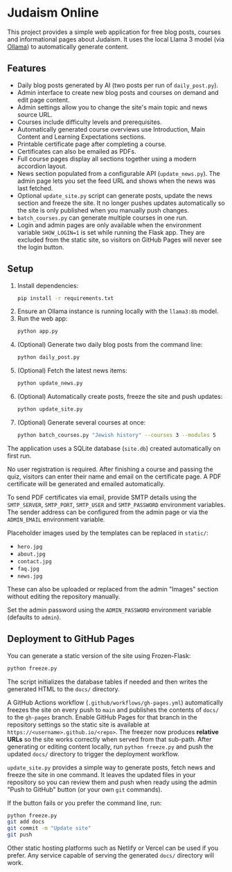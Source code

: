 # Judaism Online

This project provides a simple web application for free blog posts, courses and informational pages about Judaism.
It uses the local Llama 3 model (via [Ollama](https://github.com/ollama/ollama)) to automatically generate content.

## Features

- Daily blog posts generated by AI (two posts per run of `daily_post.py`).
- Admin interface to create new blog posts and courses on demand and edit page content.
- Admin settings allow you to change the site's main topic and news source URL.
- Courses include difficulty levels and prerequisites.
- Automatically generated course overviews use Introduction, Main Content and
  Learning Expectations sections.
- Printable certificate page after completing a course.
- Certificates can also be emailed as PDFs.
- Full course pages display all sections together using a modern accordion layout.
- News section populated from a configurable API (`update_news.py`).
  The admin page lets you set the feed URL and shows when the news was last fetched.
- Optional `update_site.py` script can generate posts, update the news section
  and freeze the site. It no longer pushes updates automatically so the site is
  only published when you manually push changes.
- `batch_courses.py` can generate multiple courses in one run.
- Login and admin pages are only available when the environment variable
  `SHOW_LOGIN=1` is set while running the Flask app. They are excluded from the
  static site, so visitors on GitHub Pages will never see the login button.

## Setup

1. Install dependencies:
   ```bash
   pip install -r requirements.txt
   ```
2. Ensure an Ollama instance is running locally with the `llama3:8b` model.
3. Run the web app:
   ```bash
   python app.py
   ```
4. (Optional) Generate two daily blog posts from the command line:
   ```bash
   python daily_post.py
   ```
5. (Optional) Fetch the latest news items:
   ```bash
   python update_news.py
   ```
6. (Optional) Automatically create posts, freeze the site and push updates:
   ```bash
   python update_site.py
   ```
7. (Optional) Generate several courses at once:
   ```bash
   python batch_courses.py "Jewish history" --courses 3 --modules 5
   ```

The application uses a SQLite database (`site.db`) created automatically on first run.

No user registration is required. After finishing a course and passing the quiz,
visitors can enter their name and email on the certificate page. A PDF certificate
will be generated and emailed automatically.

To send PDF certificates via email, provide SMTP details using the `SMTP_SERVER`,
`SMTP_PORT`, `SMTP_USER` and `SMTP_PASSWORD` environment variables. The sender
address can be configured from the admin page or via the `ADMIN_EMAIL`
environment variable.

Placeholder images used by the templates can be replaced in `static/`:

- `hero.jpg`
- `about.jpg`
- `contact.jpg`
- `faq.jpg`
- `news.jpg`

These can also be uploaded or replaced from the admin "Images" section
without editing the repository manually.

Set the admin password using the `ADMIN_PASSWORD` environment variable (defaults to `admin`).

## Deployment to GitHub Pages

You can generate a static version of the site using Frozen-Flask:

```bash
python freeze.py
```

The script initializes the database tables if needed and then writes the
generated HTML to the `docs/` directory.

A GitHub Actions workflow (`.github/workflows/gh-pages.yml`) automatically
freezes the site on every push to `main` and publishes the contents of `docs/`
to the `gh-pages` branch. Enable GitHub Pages for that branch in the repository
settings so the static site is available at `https://<username>.github.io/<repo>`.
The freezer now produces **relative URLs** so the site works correctly when
served from that sub-path. After generating or editing content locally, run
`python freeze.py` and push the updated `docs/` directory to trigger the
deployment workflow.

`update_site.py` provides a simple way to generate posts, fetch news and freeze
the site in one command. It leaves the updated files in your repository so you
can review them and push when ready using the admin "Push to GitHub" button (or
your own `git` commands).

If the button fails or you prefer the command line, run:

```bash
python freeze.py
git add docs
git commit -m "Update site"
git push
```

Other static hosting platforms such as Netlify or Vercel can be used if you
prefer. Any service capable of serving the generated `docs/` directory will
work.
